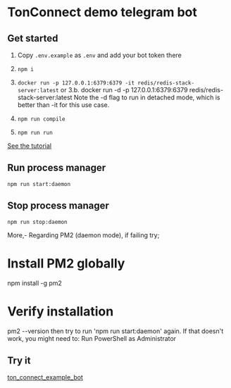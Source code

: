# TonConnect demo telegram bot

## Get started
1. Copy `.env.example` as `.env` and add your bot token there
2. `npm i`
3. `docker run -p 127.0.0.1:6379:6379 -it redis/redis-stack-server:latest`
or
3.b. 
docker run -d -p 127.0.0.1:6379:6379 redis/redis-stack-server:latest
Note the -d flag to run in detached mode, which is better than -it for this use case.

4. `npm run compile`
5. `npm run run`

[See the tutorial](https://docs.ton.org/develop/dapps/ton-connect/tg-bot-integration)

## Run process manager
`npm run start:daemon`

## Stop process manager
`npm run stop:daemon`

More,- Regarding PM2 (daemon mode), if failing try;
# Install PM2 globally
npm install -g pm2

# Verify installation
pm2 --version
then try to run 'npm run start:daemon' again. 
If that doesn't work, you might need to:
Run PowerShell as Administrator

## Try it
[ton_connect_example_bot](https://t.me/ton_connect_example_bot)
